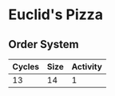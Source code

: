 # Euclid's Pizza

## Order System

| Cycles | Size | Activity |
| ------------- | ------------- | ------------- |
| 13 | 14 | 1 |
